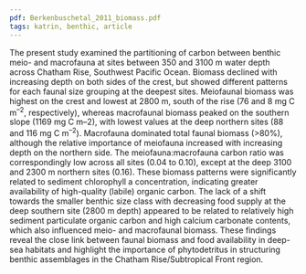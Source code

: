 ```yaml
---
pdf: Berkenbuschetal_2011_biomass.pdf
tags: katrin, benthic, article
---
```

The present study examined the partitioning of carbon between benthic meio- and macrofauna at sites between 350 and 3100 m water depth across Chatham Rise, Southwest Pacific Ocean. Biomass declined with increasing depth on both sides of the crest, but showed different patterns for each faunal size grouping at the deepest sites. Meiofaunal biomass was highest on the crest and lowest at 2800 m, south of the rise (76 and 8 mg C m<sup>–2</sup>, respectively), whereas macrofaunal biomass peaked on the southern slope (1169 mg C m–2), with lowest values at the deep northern sites (88 and 116 mg C m<sup>–2</sup>). Macrofauna dominated total faunal biomass (>80%), although the relative importance of meiofauna increased with increasing depth on the northern side. The meiofauna:macrofauna carbon ratio was correspondingly low across all sites (0.04 to 0.10), except at the deep 3100 and 2300 m northern sites (0.16). These biomass patterns were significantly related to sediment chlorophyll a concentration, indicating greater availability of high-quality (labile) organic carbon. The lack of a shift towards the smaller benthic size class with decreasing food supply at the deep southern site (2800 m depth) appeared to be related to relatively high sediment particulate organic carbon and high calcium carbonate contents, which also influenced meio- and macrofaunal biomass. These findings reveal the close link between faunal biomass and food availability in deep-sea habitats and highlight the importance of phytodetritus in structuring benthic assemblages in the Chatham Rise/Subtropical Front region.
